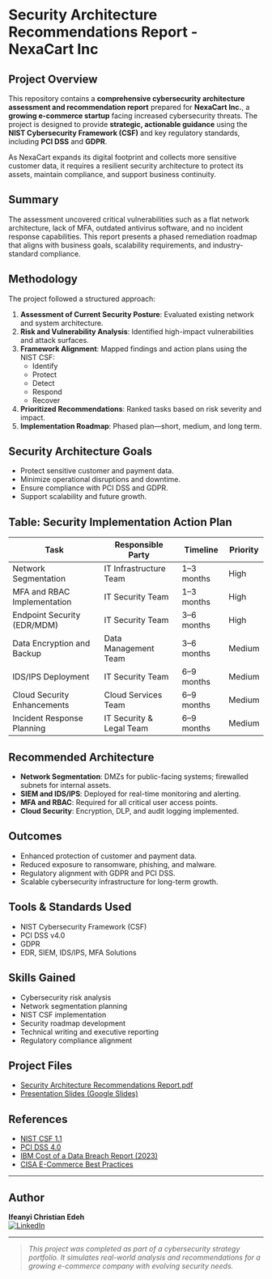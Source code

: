# Security Architecture Recommendations Report - NexaCart Inc

##  Project Overview
This repository contains a **comprehensive cybersecurity architecture assessment and recommendation report** prepared for **NexaCart Inc.**, a **growing e-commerce startup** facing increased cybersecurity threats. The project is designed to provide **strategic, actionable guidance** using the **NIST Cybersecurity Framework (CSF)** and key regulatory standards, including **PCI DSS** and **GDPR**.

As NexaCart expands its digital footprint and collects more sensitive customer data, it requires a resilient security architecture to protect its assets, maintain compliance, and support business continuity.

##  Summary

The assessment uncovered critical vulnerabilities such as a flat network architecture, lack of MFA, outdated antivirus software, and no incident response capabilities. This report presents a phased remediation roadmap that aligns with business goals, scalability requirements, and industry-standard compliance.

##  Methodology

The project followed a structured approach:

1. **Assessment of Current Security Posture**: Evaluated existing network and system architecture.
2. **Risk and Vulnerability Analysis**: Identified high-impact vulnerabilities and attack surfaces.
3. **Framework Alignment**: Mapped findings and action plans using the NIST CSF:
   - Identify
   - Protect
   - Detect
   - Respond
   - Recover
4. **Prioritized Recommendations**: Ranked tasks based on risk severity and impact.
5. **Implementation Roadmap**: Phased plan—short, medium, and long term.

##  Security Architecture Goals

- Protect sensitive customer and payment data.
- Minimize operational disruptions and downtime.
- Ensure compliance with PCI DSS and GDPR.
- Support scalability and future growth.

##  Table: Security Implementation Action Plan

| Task                               | Responsible Party       | Timeline     | Priority |
|------------------------------------|--------------------------|--------------|----------|
| Network Segmentation               | IT Infrastructure Team   | 1–3 months   | High     |
| MFA and RBAC Implementation       | IT Security Team         | 1–3 months   | High     |
| Endpoint Security (EDR/MDM)        | IT Security Team         | 3–6 months   | High     |
| Data Encryption and Backup         | Data Management Team     | 3–6 months   | Medium   |
| IDS/IPS Deployment                 | IT Security Team         | 6–9 months   | Medium   |
| Cloud Security Enhancements        | Cloud Services Team      | 6–9 months   | Medium   |
| Incident Response Planning         | IT Security & Legal Team | 6–9 months   | Medium   |

##  Recommended Architecture

- **Network Segmentation**: DMZs for public-facing systems; firewalled subnets for internal assets.
- **SIEM and IDS/IPS**: Deployed for real-time monitoring and alerting.
- **MFA and RBAC**: Required for all critical user access points.
- **Cloud Security**: Encryption, DLP, and audit logging implemented.

##  Outcomes

- Enhanced protection of customer and payment data.
- Reduced exposure to ransomware, phishing, and malware.
- Regulatory alignment with GDPR and PCI DSS.
- Scalable cybersecurity infrastructure for long-term growth.

##  Tools & Standards Used

- NIST Cybersecurity Framework (CSF)
- PCI DSS v4.0
- GDPR
- EDR, SIEM, IDS/IPS, MFA Solutions

##  Skills Gained

- Cybersecurity risk analysis
- Network segmentation planning
- NIST CSF implementation
- Security roadmap development
- Technical writing and executive reporting
- Regulatory compliance alignment

##  Project Files

- [Security Architecture Recommendations Report.pdf](Doc/Security_Architecture_Recommendations_Report.pdf)
- [Presentation Slides (Google Slides)](Doc/Security_Architecture_Recommendations_Presentation_Slides.pdf)
  


##  References

- [NIST CSF 1.1](https://nvlpubs.nist.gov/nistpubs/CSWP/NIST.CSWP.04162018.pdf)
- [PCI DSS 4.0](https://www.pcisecuritystandards.org)
- [IBM Cost of a Data Breach Report (2023)](https://www.ibm.com/reports/data-breach)
- [CISA E-Commerce Best Practices](https://www.cisa.gov)

---
  

## Author

**Ifeanyi Christian Edeh**  
[![LinkedIn](https://img.shields.io/badge/LinkedIn-Profile-blue?logo=linkedin)](https://www.linkedin.com/in/ifeanyiedeh)   

---

>  *This project was completed as part of a cybersecurity strategy portfolio. It simulates real-world analysis and recommendations for a growing e-commerce company with evolving security needs.*

